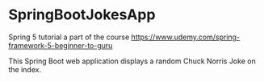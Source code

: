 # SpringBootJokesApp
Spring 5 tutorial a part of the course 
https://www.udemy.com/spring-framework-5-beginner-to-guru

This Spring Boot web application displays a random Chuck Norris Joke on the index.